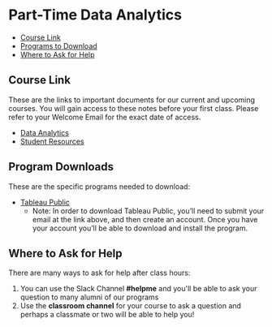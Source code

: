 # Part-Time Data Analytics

- [Course Link](#course-link)
- [Programs to Download](#programs-to-download)
- [Where to Ask for Help](#where-to-ask-for-help)

## Course Link
These are the links to important documents for our current and upcoming courses. You will gain access to these notes before your first class. Please refer to your Welcome Email for the exact date of access.

- [Data Analytics](https://github.com/HackerYou/con-ed-data-foundations)
- [Student Resources](https://github.com/HackerYou/student-resources)

## Program Downloads

These are the specific programs needed to download:

- [Tableau Public](https://public.tableau.com/en-us/s/)
  - Note: In order to download Tableau Public, you’ll need to submit your email at the link above, and then create an account. Once you have your account you’ll be able to download and install the program.

## Where to Ask for Help
There are many ways to ask for help after class hours: 
1. You can use the Slack Channel **#helpme** and you'll be able to ask your question to many alumni of our programs
2. Use the **classroom channel** for your course to ask a question and perhaps a classmate or two will be able to help you!
